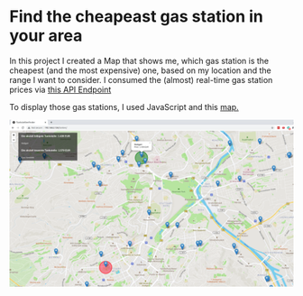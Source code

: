 # Find the cheapeast gas station in your area

In this project I created a Map that shows me, which gas station is the cheapest (and the most expensive) one, based on my location and the range I want to consider. 
I consumed the (almost) real-time gas station prices via [this API Endpoint](https://creativecommons.tankerkoenig.de/)     

To display those gas stations, I used JavaScript and this [map.](https://docs.mapbox.com/api/overview/)

![front_end](https://raw.githubusercontent.com/DanielGuo1/cheapest_gasstation/main/images/frontend.png)
